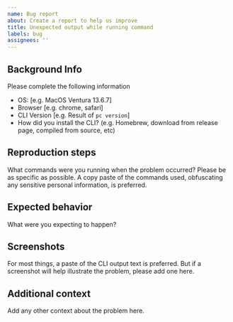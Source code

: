 ```yaml
---
name: Bug report
about: Create a report to help us improve
title: Unexpected output while running command
labels: bug
assignees: ''
---
```


## Background Info

Please complete the following information

- OS: [e.g. MacOS Ventura 13.6.7]
- Browser [e.g. chrome, safari]
- CLI Version [e.g. Result of `pc version`]
- How did you install the CLI? (e.g. Homebrew, download from release page, compiled from source, etc)

## Reproduction steps

What commands were you running when the problem occurred? Please be as specific as possible. A copy paste of the commands used, obfuscating any sensitive personal information, is preferred.

## Expected behavior

What were you expecting to happen?

## Screenshots

For most things, a paste of the CLI output text is preferred. But if a screenshot will help illustrate the problem, please add one here.

## Additional context

Add any other context about the problem here.
